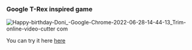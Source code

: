 ### Google T-Rex inspired game

![Happy-birthday-Doni_-Google-Chrome-2022-06-28-14-44-13_Trim-_online-video-cutter com_](https://user-images.githubusercontent.com/73027259/176171051-7ae660ed-6f46-4053-afd7-5fbd8138e618.gif)

You can try it here <a href="https://doni-jump-game.vercel.app/" target="_blank"/>here</a>


